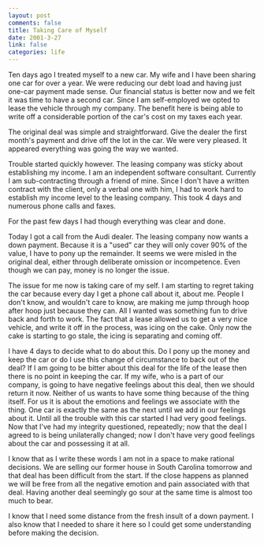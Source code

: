 ```yaml
--- 
layout: post
comments: false
title: Taking Care of Myself
date: 2001-3-27
link: false
categories: life
---
```

Ten days ago I treated myself to a new car. My wife and I have been sharing one car for over a year. We were          reducing our debt load and having just one-car payment made sense. Our financial status is better now and          we felt it was time to have a second car. Since I am self-employed we opted to lease the vehicle through          my company. The benefit here is being able to write off a considerable portion of the car's cost on my taxes          each year.

The original deal was simple and straightforward. Give the dealer the first month's payment and drive off          the lot in the car. We were very pleased. It appeared everything was going the way we wanted.

Trouble started quickly however. The leasing company was sticky about establishing my income. I am an          independent software consultant. Currently I am sub-contracting through a friend of mine. Since I don't          have a written contract with the client, only a verbal one with him, I had to work hard to establish my          income level to the leasing company. This took 4 days and numerous phone calls and faxes.

For the past few days I had though everything was clear and done.

Today I got a call from the Audi dealer. The leasing company now wants a down payment. Because it is a          "used" car they will only cover 90% of the value, I have to pony up the remainder. It seems we were          misled in the original deal, either through deliberate omission or incompetence. Even though we can pay, money          is no longer the issue.

The issue for me now is taking care of my self. I am starting to regret taking the car because every          day I get a phone call about it, about me. People I don't know, and wouldn't care to know, are making me          jump through hoop after hoop just because they can. All I wanted was something fun to drive back and          forth to work. The fact that a lease allowed us to get a very nice vehicle, and write it off in the process,          was icing on the cake. Only now the cake is starting to go stale, the icing is separating and coming off.

I have 4 days to decide what to do about this. Do I pony up the money and keep the car or do I use this          change of circumstance to back out of the deal? If I am going to be bitter about this deal for the life          of the lease then there is no point in keeping the car. If my wife, who is a part of our company, is going to          have negative feelings about this deal, then we should return it now. Neither of us wants to have some          thing because of the thing itself. For us it is about the emotions and feelings we associate with the thing. One          car is exactly the same as the next until we add in our feelings about it. Until all the trouble with          this car started I had very good feelings. Now that I've had my integrity questioned, repeatedly; now that          the deal I agreed to is being unilaterally changed; now I don't have very good feelings about the car          and possessing it at all.

I know that as I write these words I am not in a space to make rational decisions. We are selling          our former house in South Carolina tomorrow and that deal has been difficult from the start. If the close          happens as planned we will be free from all the negative emotion and pain associated with that deal. Having          another deal seemingly go sour at the same time is almost too much to bear.

I know that I need some distance from the fresh insult of a down payment. I also know that I needed to          share it here so I could get some understanding before making the decision.
